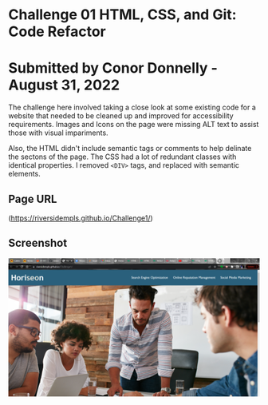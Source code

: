 # Challenge 01 HTML, CSS, and Git: Code Refactor
# Submitted by Conor Donnelly - August 31, 2022

The challenge here involved taking a close look at some existing code for a website that needed to be cleaned up and improved for accessibility requirements. Images and Icons on the page were missing ALT text to assist those with visual impariments.

Also, the HTML didn't include semantic tags or comments to help delinate the sectons of the page. The CSS had a lot of redundant classes with identical properties. I removed `<DIV>` tags, and replaced with semantic elements.

## Page URL
(https://riversidempls.github.io/Challenge1/)

## Screenshot
![Screenshot of website](./Assets/screenshot.png)


